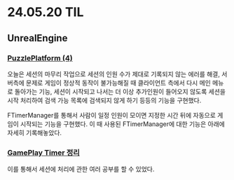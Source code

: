 # 24.05.20 TIL

## UnrealEngine

### [PuzzlePlatform (4)](</Unreal%20Engine/실습/PuzzlePlatforms/PuzzlePlatforms(4).md>)

오늘은 세션의 마무리 작업으로 세션의 인원 수가 제대로 기록되지 않는 에러를 해결, 서버측에 문제로 게임이 정상적 동작이 불가능해질 때 클라이언트 측에서 다시 메인 메뉴로 돌아가는 기능, 세션이 시작되고 나서는 더 이상 추가인원이 들어오지 않도록 세션을 시작 처리하여 검색 가능 목록에 검색되지 않게 하기 등등의 기능을 구현했다.

FTimerManager를 통해서 사람이 일정 인원이 모이면 지정한 시간 뒤에 자동으로 게임이 시작되는 기능을 구현했다. 이 때 사용된 FTimerManager에 대한 기능은 아래에 자세히 기록해놓았다.

### [GamePlay Timer 정리](/Unreal%20Engine/이론%20및%20정리/게임플레이%20타이머.md)

이를 통해서 세션에 처리에 관한 여러 공부를 할 수 있었다.
